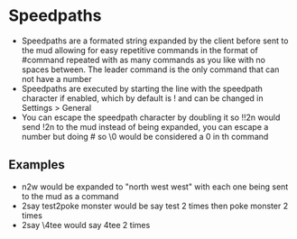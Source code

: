 # Speedpaths

- Speedpaths are a formated string expanded by the client before sent to the mud allowing for easy repetitive commands in the format of #command repeated with as many commands as you like with no spaces between. The leader command is the only command that can not have a number
- Speedpaths are executed by starting the line with the speedpath character if enabled, which by default is ! and can be changed in Settings > General
- You can escape the speedpath character by doubling it so !!2n would send !2n to the mud instead of being expanded, you can escape a number but doing \# so \0 would be considered a 0 in th command

## Examples

- n2w would be expanded to "north west west" with each one being sent to the mud as a command
- 2say test2poke monster would be say test 2 times then poke monster 2 times
- 2say \4tee would say 4tee 2 times
